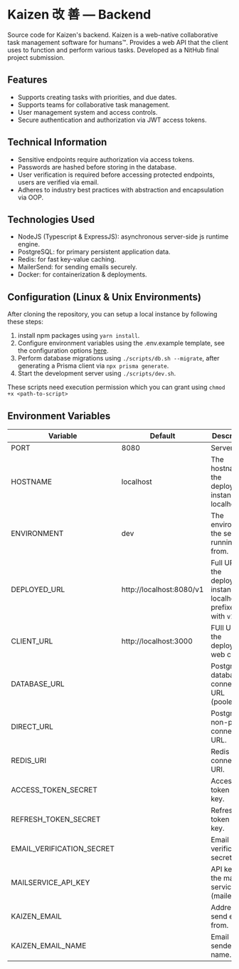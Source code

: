 # Kaizen 改 善 — Backend

Source code for Kaizen's backend. Kaizen is a web-native collaborative task management software for humans™. Provides a web API that the client uses to function and perform various tasks. Developed as a NitHub final project submission.

## Features

- Supports creating tasks with priorities, and due dates.
- Supports teams for collaborative task management.
- User management system and access controls.
- Secure authentication and authorization via JWT access tokens.

## Technical Information

- Sensitive endpoints require authorization via access tokens.
- Passwords are hashed before storing in the database.
- User verification is required before accessing protected endpoints, users are verified via email.
- Adheres to industry best practices with abstraction and encapsulation via OOP.

## Technologies Used

- NodeJS (Typescript & ExpressJS): asynchronous server-side js runtime engine.
- PostgreSQL: for primary persistent application data.
- Redis: for fast key-value caching.
- MailerSend: for sending emails securely.
- Docker: for containerization & deployments.

## Configuration (Linux & Unix Environments)

After cloning the repository, you can setup a local instance by following these steps:

1. install npm packages using `yarn install`.
2. Configure environment variables using the .env.example template, see the configuration options [here](#environment-variables).
3. Perform database migrations using `./scripts/db.sh --migrate`, after generating a Prisma client via `npx prisma generate`.
4. Start the development server using `./scripts/dev.sh`.

These scripts need execution permission which you can grant using `chmod +x <path-to-script>`

## Environment Variables

| Variable | Default | Description |
| -------- | ------- | ----------- |
| PORT | 8080 | Server port. |
| HOSTNAME | localhost | The hostname of the deployed instance or localhost. |
| ENVIRONMENT | dev | The environment the server is running from. |
| DEPLOYED_URL | http://localhost:8080/v1 | Full URL of the deployed instance or localhost, prefixed with `v1`. |
| CLIENT_URL | http://localhost:3000 | FUll URL of the deployed web client. |
| DATABASE_URL | | PostgreSQL database connection URL (pooled). |
| DIRECT_URL | | PostgreSQL non-pooled connection URL. |
| REDIS_URI | | Redis server connection URI. |
| ACCESS_TOKEN_SECRET | | Access token secret key. |
| REFRESH_TOKEN_SECRET | | Refresh token secret key. |
| EMAIL_VERIFICATION_SECRET | | Email verification secret key. |
| MAILSERVICE_API_KEY | | API key for the mailing service. (mailersend) |
| KAIZEN_EMAIL | | Address to send emails from. |
| KAIZEN_EMAIL_NAME | | Email sender name. |

